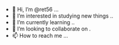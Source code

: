 - 👋 Hi, I’m @ret56 ...
- 👀 I’m interested in studying new things ..
- 🌱 I’m currently learning ..
- 💞️ I’m looking to collaborate on .
- 📫 How to reach me ...
  

<!---
ret56/ret56 is a ✨ special ✨ repository because its `README.md` (this file) appears on your GitHub profile.
You can click the Preview link to take a look at your changes.
--->
